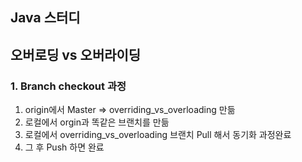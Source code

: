 ## Java 스터디 
## 오버로딩 vs 오버라이딩
### 1. Branch checkout 과정

 1. origin에서 Master => overriding_vs_overloading 만듦
 2. 로컬에서 orgin과 똑같은 브랜치를 만듦
 3. 로컬에서 overriding_vs_overloading 브랜치 Pull 해서 동기화 과정완료
 4. 그 후 Push 하면 완료



